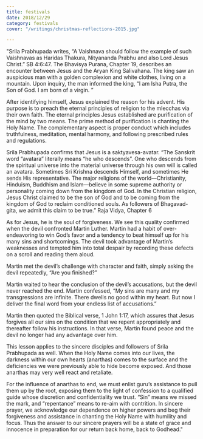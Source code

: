 ```yaml
---
title: festivals
date: 2018/12/29
category: festivals
cover: "/writings/christmas-reflections-2015.jpg"

---
```

"Srila Prabhupada writes, “A Vaishnava should follow the example of such Vaishnavas as Haridas Thakura, Nityananda Prabhu and also Lord Jesus Christ.” SB 4:6:47. The Bhavisya Purana, Chapter 19, describes an encounter between Jesus and the Aryan King Salivahana. The king saw an auspicious man with a golden complexion and white clothes, living on a mountain. Upon inquiry, the man informed the king, “I am Isha Putra, the Son of God. I am born of a virgin. ”

After identifying himself, Jesus explained the reason for his advent. His purpose is to preach the eternal principles of religion to the mlecchas via their own faith. The eternal principles Jesus established are purification of the mind by two means. The prime method of purification is chanting the Holy Name. The complementary aspect is proper conduct which includes truthfulness, meditation, mental harmony, and following prescribed rules and regulations.

Srila Prabhupada confirms that Jesus is a saktyavesa-avatar. “The Sanskrit word “avatara” literally means “he who descends”. One who descends from the spiritual universe into the material universe through his own will is called an avatara. Sometimes Sri Krishna descends Himself, and sometimes He sends His representative. The major religions of the world—Christianity, Hinduism, Buddhism and Islam—believe in some supreme authority or personality coming down from the kingdom of God. In the Christian religion, Jesus Christ claimed to be the son of God and to be coming from the kingdom of God to reclaim conditioned souls. As followers of Bhagavad-gita, we admit this claim to be true.” Raja Vidya, Chapter 6

As for Jesus, he is the soul of forgiveness. We see this quality confirmed when the devil confronted Martin Luther. Martin had a habit of over-endeavoring to win God’s favor and a tendency to beat himself up for his many sins and shortcomings. The devil took advantage of Martin’s weaknesses and tempted him into total despair by recording these defects on a scroll and reading them aloud.

Martin met the devil’s challenge with character and faith, simply asking the devil repeatedly, “Are you finished?”

Martin waited to hear the conclusion of the devil’s accusations, but the devil never reached the end. Martin confessed, “My sins are many and my transgressions are infinite. There dwells no good within my heart. But now I deliver the final word from your endless list of accusations.”

Martin then quoted the Biblical verse, 1 John 1:17, which assures that Jesus forgives all our sins on the condition that we repent appropriately and thereafter follow his instructions. In that verse, Martin found peace and the devil no longer had any advantage over him.

This lesson applies to the sincere disciples and followers of Srila Prabhupada as well. When the Holy Name comes into our lives, the darkness within our own hearts (anarthas) comes to the surface and the deficiencies we were previously able to hide become exposed. And those anarthas may very well react and retaliate.

For the influence of anarthas to end, we must enlist guru’s assistance to pull them up by the root, exposing them to the light of confession to a qualified guide whose discretion and confidentiality we trust. “Sin” means we missed the mark, and “repentance” means to re-aim with contrition. In sincere prayer, we acknowledge our dependence on higher powers and beg their forgiveness and assistance in chanting the Holy Name with humility and focus. Thus the answer to our sincere prayers will be a state of grace and innocence in preparation for our return back home, back to Godhead."
